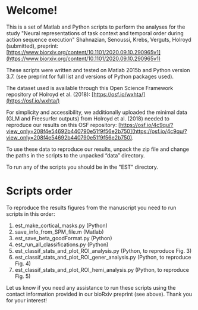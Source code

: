 # Welcome!

This is a set of Matlab and Python scripts to perform the analyses for the study "Neural representations of task context and temporal order during action sequence execution" Shahnazian, Senoussi, Krebs, Verguts, Holroyd (submitted), preprint: [https://www.biorxiv.org/content/10.1101/2020.09.10.290965v1](https://www.biorxiv.org/content/10.1101/2020.09.10.290965v1)


These scripts were written and tested on Matlab 2015b and Python version 3.7. (see preprint for full list and versions of Python packages used).

The dataset used is available through this Open Science Framework repository of Holroyd et al. (2018): [https://osf.io/wxhta/](https://osf.io/wxhta/)


For simplicity and accessibility, we additionally uploaded the minimal data (GLM and Freesurfer outputs) from Holroyd et al. (2018) needed to reproduce our results on this OSF repository: [https://osf.io/4c9qu/?view_only=208f4e54692b440790e51f9f56e2b750](https://osf.io/4c9qu/?view_only=208f4e54692b440790e51f9f56e2b750).

To use these data to reproduce our results, unpack the zip file and change the paths in the scripts to the unpacked “data” directory.


To run any of the scripts you should be in the "EST" directory.

# Scripts order
To reproduce the results figures from the manuscript you need to run scripts in this order:
1. est_make_cortical_masks.py (Python)
2. save_info_from_SPM_file.m (Matlab)
3. est_save_beta_goodFormat.py (Python)
4. est_run_all_classifications.py (Python)
5. est_classif_stats_and_plot_ROI_analysis.py (Python, to reproduce Fig. 3)
6. est_classif_stats_and_plot_ROI_gener_analysis.py (Python, to reproduce Fig. 4)
7. est_classif_stats_and_plot_ROI_hemi_analysis.py (Python, to reproduce Fig. 5)

Let us know if you need any assistance to run these scripts using the contact information provided in our bioRxiv preprint (see above).
Thank you for your interest!

